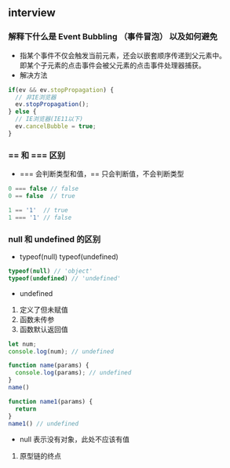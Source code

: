 ## interview

### 解释下什么是 Event Bubbling （事件冒泡） 以及如何避免
* 指某个事件不仅会触发当前元素，还会以嵌套顺序传递到父元素中。  
  即某个子元素的点击事件会被父元素的点击事件处理器捕获。
* 解决方法
```js
if(ev && ev.stopPropagation) {
  // 非IE浏览器
  ev.stopPropagation();
} else {
  // IE浏览器(IE11以下)
  ev.cancelBubble = true;
}
```

### == 和 === 区别
* === 会判断类型和值，== 只会判断值，不会判断类型
```js 
0 === false // false
0 == false  // true

1 == '1'  // true
1 === '1' // false
```

### null 和 undefined 的区别
* typeof(null) typeof(undefined)
```js 
typeof(null) // 'object'
typeof(undefined) // 'undefined'
```
* undefined 
1. 定义了但未赋值
2. 函数未传参
3. 函数默认返回值
```js 
let num;
console.log(num); // undefined

function name(params) {
  console.log(params); // undefined
}
name()

function name1(params) {
  return
}
name1() // undefined
```
* null 表示没有对象，此处不应该有值
1. 原型链的终点

